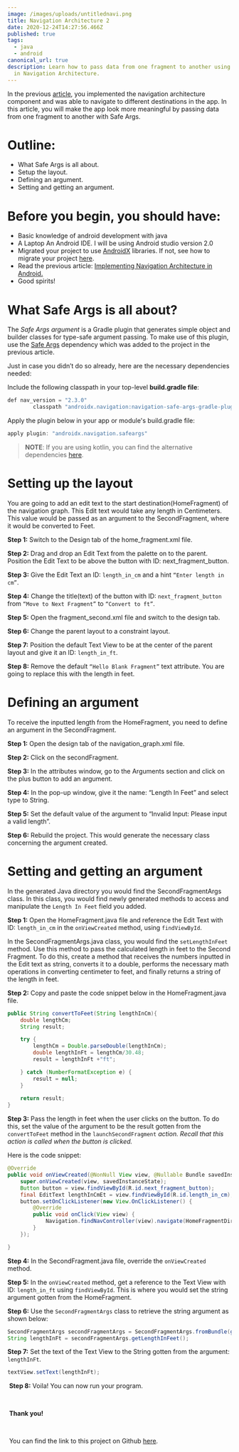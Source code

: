 ```yaml
---
image: /images/uploads/untitlednavi.png
title: Navigation Architecture 2
date: 2020-12-24T14:27:56.466Z
published: true
tags:
  - java
  - android
canonical_url: true
description: Learn how to pass data from one fragment to another using Safe Args
  in Navigation Architecture.
---
```

In the previous [article](https://codesource.io/implementing-navigation-architecture-in-android), you implemented the navigation architecture component and was able to navigate to different destinations in the app. In this article, you will make the app look more meaningful by passing data from one fragment to another with Safe Args.

# Outline:

* What Safe Args is all about.
* Setup the layout.
* Defining an argument.
* Setting and getting an argument.

# Before you begin, you should have:

* Basic knowledge of android development with java
* A Laptop
  An Android IDE. I will be using Android studio version 2.0
* Migrated your project to use [AndroidX](https://developer.android.com/jetpack/androidx) libraries. If not, see how to migrate your project [here](https://developer.android.com/jetpack/androidx/migrate).
* Read the previous article: [Implementing Navigation Architecture in Android.](https://codesource.io/implementing-navigation-architecture-in-android/)
* Good spirits!

# What Safe Args is all about?

The *Safe Args argument* is a Gradle plugin that generates simple object and builder classes for type-safe argument passing. To make use of this plugin, use the [Safe Args](https://developer.android.com/topic/libraries/architecture/navigation/navigation-pass-data#Safe-args) dependency which was added to the project in the previous article.

Just in case you didn’t do so already, here are the necessary dependencies needed:

Include the following classpath in your top-level **build.gradle file**:

```java
def nav_version = "2.3.0"
        classpath "androidx.navigation:navigation-safe-args-gradle-plugin:$nav_version"
```

Apply the plugin below in your app or module's build.gradle file:

```java
apply plugin: "androidx.navigation.safeargs"
```

> **NOTE**: If you are using kotlin, you can find the alternative dependencies [here](https://developer.android.com/jetpack/androidx/releases/navigation).

# Setting up the layout

You are going to add an edit text to the start destination(HomeFragment) of the navigation graph. This Edit text would take any length in Centimeters. This value would be passed as an argument to the SecondFragment, where it would be converted to Feet.



**Step 1:** Switch to the Design tab of the home_fragment.xml file.

**Step 2:** Drag and drop an Edit Text from the palette on to the parent. Position the Edit Text to be above the button with ID: next_fragment_button.

**Step 3:** Give the Edit Text an ID: `length_in_cm` and a hint `“Enter length in cm”`.

**Step 4:** Change the title(text) of the button with ID: `next_fragment_button` from `“Move to Next Fragment”` to `“Convert to ft”`.

**Step 5:** Open the fragment_second.xml file and switch to the design tab.

**Step 6:** Change the parent layout to a constraint layout.

**Step 7:** Position the default Text View to be at the center of the parent layout and give it an ID: `length_in_ft`.

**Step 8:** Remove the default `“Hello Blank Fragment”` text attribute. You are going to replace this with the length in feet.





# Defining an argument

To receive the inputted length from the HomeFragment, you need to define an argument in the SecondFragment.



**Step 1:** Open the design tab of the navigation_graph.xml file.

**Step 2:** Click on the secondFragment.

**Step 3:** In the attributes window, go to the Arguments section and click on the plus button to add an argument.

**Step 4:** In the pop-up window, give it the name: “Length In Feet” and select type to String.

**Step 5:** Set the default value of the argument to “Invalid Input: Please input a valid length”. 

**Step 6:** Rebuild the project. This would generate the necessary class concerning the argument created.



# Setting and getting an argument



In the generated Java directory you would find the SecondFragmentArgs class. In this class, you would find newly generated methods to access and manipulate the `Length In Feet` field you added.

**Step 1:** Open the HomeFragment.java file and reference the Edit Text with ID: `length_in_cm` in the `onViewCreated` method, using `findViewById`.



In the SecondFragmentArgs.java class, you would find the `setLengthInFeet` method. Use this method to pass the calculated length in feet to the Second Fragment. To do this, create a method that receives the numbers inputted in the Edit text as string, converts it to a double, performs the necessary math operations in converting centimeter to feet, and finally returns a string of the length in feet.



**Step 2:** Copy and paste the code snippet below in the HomeFragment.java file.

```java
public String convertToFeet(String lengthInCm){
    double lengthCm;
    String result;

    try {
        lengthCm = Double.parseDouble(lengthInCm);
        double lengthInFt = lengthCm/30.48;
        result = lengthInFt +"ft";

    } catch (NumberFormatException e) {
        result = null;
    }
    
    return result;
}
```







**Step 3:** Pass the length in feet when the user clicks on the button. To do this, set the value of the argument to be the result gotten from the `convertToFeet` method in the `launchSecondFragment` *action. Recall that this action is called when the button is clicked.*

Here is the code snippet:



```java
@Override
public void onViewCreated(@NonNull View view, @Nullable Bundle savedInstanceState) {
    super.onViewCreated(view, savedInstanceState);
    Button button = view.findViewById(R.id.next_fragment_button);
    final EditText lengthInCmEt = view.findViewById(R.id.length_in_cm);
    button.setOnClickListener(new View.OnClickListener() {
        @Override
        public void onClick(View view) {
            Navigation.findNavController(view).navigate(HomeFragmentDirections.launchSecondFragment().setLengthInFeet(convertToFeet(lengthInCmEt.getText().toString())));
        }
    });

}

```



**Step 4:** In the SecondFragment.java file, override the `onViewCreated` method.

**Step 5:** In the `onViewCreated` method, get a reference to the Text View with ID: `length_in_ft` using `findViewById`. This is where you would set the string argument gotten from the HomeFragment.

**Step 6:** Use the `SecondFragmentArgs` class to retrieve the string argument as shown below:



```java
SecondFragmentArgs secondFragmentArgs = SecondFragmentArgs.fromBundle(getArguments());
String lengthInFt = secondFragmentArgs.getLengthInFeet();
```





**Step 7:** Set the text of the Text View to the String gotten from the argument: `lengthInFt`.



```java
textView.setText(lengthInFt);
```





 **Step 8:** Voila! You can now run your program.

 

 **Thank you!**

 

 You can find the link to this project on Github [here](https://github.com/Lamouresparus/NavigationSampleApp.git).